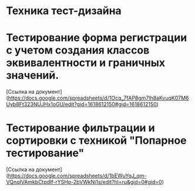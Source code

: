 # Техника тест-дизайна


# Тестирование форма регистрации с учетом создания классов эквивалентности и граничных значений.
[Ссылка на документ] (https://docs.google.com/spreadsheets/d/1Ocq_7fAP8gm7lh8aKvuqK07M6Uyb8Ft323NUJHx1oGU/edit?gid=1618612150#gid=1618612150)

# Тестирование фильтрации и сортировки с техникой "Попарное тестирование"
[Ссылка на документ] (https://docs.google.com/spreadsheets/d/1bEWuYqJ_qm-VQnqIVAmkbCtpdIf-rYSHp-2bVWkNi1s/edit?hl=ru&gid=0#gid=0)
